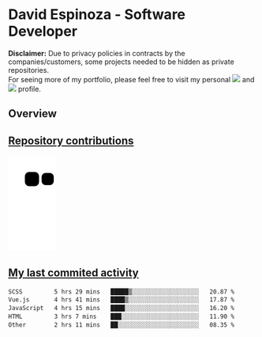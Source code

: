 # David Espinoza - Software Developer
<div id="links">
  <p>
    <strong>Disclaimer:</strong> Due to privacy policies in contracts by the companies/customers, some projects needed to be hidden as private repositories. <br />
For seeing more of my portfolio, please feel free to visit my personal <a href="https://davidespinoza.dev" target="_blank"><img src="https://img.shields.io/badge/website-000000?style=for-the-badge&logo=About.me&logoColor=white" target="_blank"></a> and <a href="https://www.linkedin.com/in/despinozap" target="_blank"><img src="https://img.shields.io/badge/LinkedIn-0077B5?style=for-the-badge&logo=linkedin&logoColor=white" target="_blank"></a> profile.
  </p>
</div>

## Overview

<div id="stats">
  <a href="https://github.com/despinozap">
  <!--
    <img height="180em" style="margin: 0em 10em;" src="https://github-readme-stats.vercel.app/api?username=despinozap&show_icons=true&include_all_commits=true&count_private=true&theme=default"/>
    <img height="180em" style="margin: 0em 10em;" src="https://github-readme-stats.vercel.app/api/top-langs/?username=despinozap&layout=compact&langs_count=7&theme=default"/>
  -->
</div>
 
## Repository contributions
<div id="snake"> 

  ![Snake animation](https://github.com/despinozap/despinozap/blob/output/github-contribution-grid-snake.svg)
</div>

## My last commited activity
<!--START_SECTION:waka-->

```txt
SCSS         5 hrs 29 mins   █████▒░░░░░░░░░░░░░░░░░░░   20.87 %
Vue.js       4 hrs 41 mins   ████▒░░░░░░░░░░░░░░░░░░░░   17.87 %
JavaScript   4 hrs 15 mins   ████░░░░░░░░░░░░░░░░░░░░░   16.20 %
HTML         3 hrs 7 mins    ███░░░░░░░░░░░░░░░░░░░░░░   11.90 %
Other        2 hrs 11 mins   ██░░░░░░░░░░░░░░░░░░░░░░░   08.35 %
```

<!--END_SECTION:waka-->
